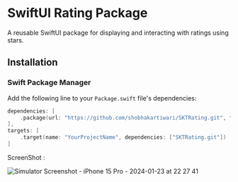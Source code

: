 # SwiftUI Rating Package

A reusable SwiftUI package for displaying and interacting with ratings using stars.

## Installation

### Swift Package Manager

Add the following line to your `Package.swift` file's dependencies:

```swift
dependencies: [
    .package(url: "https://github.com/shobhakartiwari/SKTRating.git", from: "1.0.0")
],
targets: [
    .target(name: "YourProjectName", dependencies: ["SKTRating.git"])
]
```
ScreenShot :

![Simulator Screenshot - iPhone 15 Pro - 2024-01-23 at 22 27 41](https://github.com/shobhakartiwari/SKTRating/assets/13196077/7a062d9b-0568-49f0-af27-5fdd4d653449)
